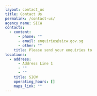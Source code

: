 ```yaml
---
layout: contact_us
title: Contact Us
permalink: /contact-us/
agency_name: SICW
contacts:
  - content:
      - phone: ""
      - email: enquiries@sicw.gov.sg
      - other: ""
    title: Please send your enquiries to
locations:
  - address:
      - Address Line 1
      - ""
      - ""
    title: SICW
    operating_hours: []
    maps_link: ""
---
```

